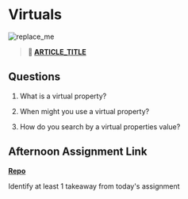 # Virtuals

![replace_me](https://codeworks.blob.core.windows.net/public/assets/img/illustrations/placeholder.svg)

> **📖 [ARTICLE_TITLE](https://codeworksacademy.com/fs-student-guide/resources/wk1/REPLACE_ME/)**

## Questions

1. What is a virtual property?

2. When might you use a virtual property? 

3. How do you search by a virtual properties value?

## Afternoon Assignment Link

**[Repo](https://github.com/{{ghname}}/<ASSIGNMENT_REPO>)**

Identify at least 1 takeaway from today's assignment
